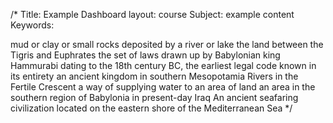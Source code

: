 /*
Title: Example Dashboard
layout: course
Subject: example content
Keywords:
<title>Silt</title><text>mud or clay or small rocks deposited by a river or lake</text>
<title>Mesopotamia</title><text>the land between the Tigris and Euphrates</text>
<title>Code of Hammurabi</title><text>the set of laws drawn up by Babylonian king Hammurabi dating to the 18th century BC, the earliest legal code known in its entirety</text>
<title>Babylonia</title><text>an ancient kingdom in southern Mesopotamia</text>
<title>Tigris and Euphrates</title><text>Rivers in the Fertile Crescent</text>
<title>Irrigation</title><text>a way of supplying water to an area of land</text>
<title>Sumer</title><text>an area in the southern region of Babylonia in present-day Iraq</text>
<title>Phoenicia</title><text>An ancient seafaring civilization located on the eastern shore of the Mediterranean Sea</text>
*/


